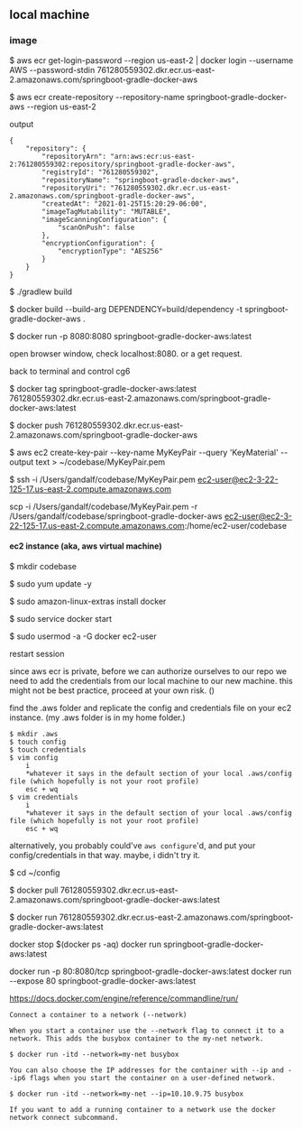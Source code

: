 ## local machine


### image

$ aws ecr get-login-password --region us-east-2 | docker login --username AWS --password-stdin 761280559302.dkr.ecr.us-east-2.amazonaws.com/springboot-gradle-docker-aws

$ aws ecr create-repository --repository-name springboot-gradle-docker-aws --region us-east-2

output

    {
        "repository": {
            "repositoryArn": "arn:aws:ecr:us-east-2:761280559302:repository/springboot-gradle-docker-aws",
            "registryId": "761280559302",
            "repositoryName": "springboot-gradle-docker-aws",
            "repositoryUri": "761280559302.dkr.ecr.us-east-2.amazonaws.com/springboot-gradle-docker-aws",
            "createdAt": "2021-01-25T15:20:29-06:00",
            "imageTagMutability": "MUTABLE",
            "imageScanningConfiguration": {
                "scanOnPush": false
            },
            "encryptionConfiguration": {
                "encryptionType": "AES256"
            }
        }
    }

$ ./gradlew build

$ docker build --build-arg DEPENDENCY=build/dependency -t springboot-gradle-docker-aws .

$ docker run -p 8080:8080 springboot-gradle-docker-aws:latest

open browser window, check localhost:8080. or a get request.

back to terminal and control cg6

$ docker tag springboot-gradle-docker-aws:latest 761280559302.dkr.ecr.us-east-2.amazonaws.com/springboot-gradle-docker-aws:latest

$ docker push 761280559302.dkr.ecr.us-east-2.amazonaws.com/springboot-gradle-docker-aws

$ aws ec2 create-key-pair --key-name MyKeyPair --query 'KeyMaterial' --output text > ~/codebase/MyKeyPair.pem

$ ssh -i /Users/gandalf/codebase/MyKeyPair.pem ec2-user@ec2-3-22-125-17.us-east-2.compute.amazonaws.com

scp -i /Users/gandalf/codebase/MyKeyPair.pem -r /Users/gandalf/codebase/springboot-gradle-docker-aws ec2-user@ec2-3-22-125-17.us-east-2.compute.amazonaws.com:/home/ec2-user/codebase

#### ec2 instance (aka, aws virtual machine)

$ mkdir codebase

$ sudo yum update -y

$ sudo amazon-linux-extras install docker

$ sudo service docker start

$ sudo  usermod -a -G docker ec2-user

restart session

since aws ecr is private, before we can authorize ourselves to our repo we need to add the credentials from our local machine to our new machine. this might not be best practice, proceed at your own risk. ()

find the .aws folder and replicate the config and credentials file on your ec2 instance. (my .aws folder is in my home folder.)

    $ mkdir .aws
    $ touch config
    $ touch credentials
    $ vim config
        i
        *whatever it says in the default section of your local .aws/config file (which hopefully is not your root profile)
        esc + wq
    $ vim credentials
        i
        *whatever it says in the default section of your local .aws/config file (which hopefully is not your root profile)
        esc + wq

alternatively, you probably could've `aws configure`'d, and put your config/credentials in that way. maybe, i didn't try it.

$ cd ~/config

$ docker pull 761280559302.dkr.ecr.us-east-2.amazonaws.com/springboot-gradle-docker-aws:latest

$ docker run 761280559302.dkr.ecr.us-east-2.amazonaws.com/springboot-gradle-docker-aws:latest

docker stop $(docker ps -aq)
docker run springboot-gradle-docker-aws:latest

docker run -p 80:8080/tcp springboot-gradle-docker-aws:latest
docker run --expose 80 springboot-gradle-docker-aws:latest

https://docs.docker.com/engine/reference/commandline/run/

    Connect a container to a network (--network)

    When you start a container use the --network flag to connect it to a network. This adds the busybox container to the my-net network.

    $ docker run -itd --network=my-net busybox

    You can also choose the IP addresses for the container with --ip and --ip6 flags when you start the container on a user-defined network.

    $ docker run -itd --network=my-net --ip=10.10.9.75 busybox

    If you want to add a running container to a network use the docker network connect subcommand.
    
    
